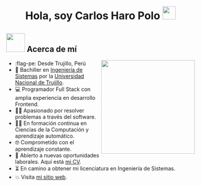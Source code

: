 <h1 align="center">Hola, soy Carlos Haro Polo <img src="https://media.giphy.com/media/hvRJCLFzcasrR4ia7z/giphy.gif" width="35"></h1>

## <picture><img src="https://github.com/7oSkaaa/7oSkaaa/blob/main/Images/about_me.gif?raw=true" width="50px"></picture> Acerca de mí

<picture> <img align="right" src="https://github.com/7oSkaaa/7oSkaaa/blob/main/Images/Right_Side.gif?raw=true" width="250px"></picture>

- :flag-pe: Desde Trujillo, Perú
- :school: Bachiller en [Ingeniería de Sistemas](https://facing.unitru.edu.pe/ingenieria-de-sistemas) por la [Universidad Nacional de Trujillo](https://www.unitru.edu.pe/).
- :computer: Programador Full Stack con amplia experiencia en desarrollo Frontend.
- :technologist: Apasionado por resolver problemas a través del software.
- :student: En formación continua en Ciencias de la Computación y aprendizaje automático.
- :nerd_face: Comprometido con el aprendizaje constante.
- :thinking: Abierto a nuevas oportunidades laborales. Aquí está [mi CV](http://lnkiy.in/Ahmed_Hossam_Resume).
- :hourglass_flowing_sand: En camino a obtener mi licenciatura en Ingeniería de Sistemas.
- :boom: Visita [mi sitio web](https://cutt.ly/Ahmed_Hossam_Website).

<br>